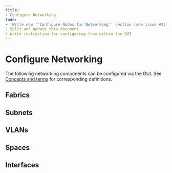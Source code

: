 ```yaml
---
title:
- Configure Networking
todo:
- 'Write new ''Configure Nodes for Networking'' section (see issue #33)'
- Split and update this document
- Write instruction for configuring from within the GUI
---
```


# Configure Networking

The following networking components can be configured via the GUI. See
[Concepts and terms](intro-concepts.md) for corresponding definitions.


## Fabrics


## Subnets


## VLANs


## Spaces


## Interfaces